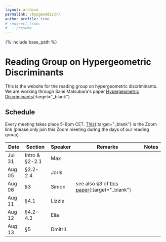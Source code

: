 ```yaml
---
layout: archive
permalink: /hypgeomdiscr/
author_profile: true
# redirect_from:
#  - /resume
---
```


{% include base_path %}

Reading Group on Hypergeometric Discriminants
======

This is the website for the reading group on hypergeometric discriminants. We are working through Saiei Matsubara's paper [Hypergeometric Discriminants](https://arxiv.org/abs/2505.13163){:target="_blank"}.

## Schedule 
Every meeting takes place 5-6pm CET. [This](https://mpimis.zoom.us/j/5271342110?pwd=SE5zN1kwYmcrazRjSEQ2Qnl0YWJYdz09){:target="_blank"} is the Zoom link (please only join this Zoom meeting during the days of our reading group).

| Date | Section | Speaker | Remarks | Notes |
| ---- | ------- | ------- | ------- | ----- |
| Jul 31 | Intro & §2-2.1 | Max | | |
| Aug 05 | §2.2-2.4 | Joris | | |
| Aug 06 | §3 | Simon | see also §3 of [this paper](https://arxiv.org/abs/2301.13579){:target="_blank"} | |
| Aug 11 | §4.1 | Lizzie | | |
| Aug 12 | §4.2-4.3 | Elia | | |
| Aug 13 | §5 | Dmitrii | | |
